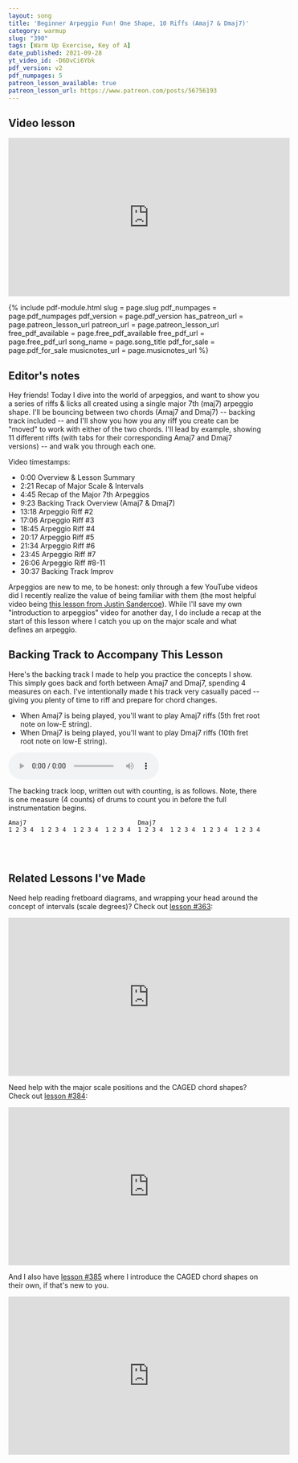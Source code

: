 ```yaml
---
layout: song
title: 'Beginner Arpeggio Fun! One Shape, 10 Riffs (Amaj7 & Dmaj7)'
category: warmup
slug: "390"
tags: [Warm Up Exercise, Key of A]
date_published: 2021-09-28
yt_video_id: -D6DvCi6Ybk
pdf_version: v2
pdf_numpages: 5
patreon_lesson_available: true
patreon_lesson_url: https://www.patreon.com/posts/56756193
---
```


## Video lesson

<iframe width="560" height="315" src="https://www.youtube.com/embed/{{page.yt_video_id}}" frameborder="0" allow="accelerometer; autoplay; encrypted-media; gyroscope; picture-in-picture" allowfullscreen></iframe>

{% include pdf-module.html slug = page.slug pdf_numpages = page.pdf_numpages pdf_version = page.pdf_version has_patreon_url = page.patreon_lesson_url patreon_url = page.patreon_lesson_url free_pdf_available = page.free_pdf_available free_pdf_url = page.free_pdf_url song_name = page.song_title pdf_for_sale = page.pdf_for_sale musicnotes_url = page.musicnotes_url %}

## Editor's notes

Hey friends! Today I dive into the world of arpeggios, and want to show you a series of riffs & licks all created using a single major 7th (maj7) arpeggio shape. I'll be bouncing between two chords (Amaj7 and Dmaj7) -- backing track included -- and I'll show you how you any riff you create can be "moved" to work with either of the two chords. I'll lead by example, showing 11 different riffs (with tabs for their corresponding Amaj7 and Dmaj7 versions) -- and walk you through each one.

Video timestamps:

- 0:00 Overview & Lesson Summary
- 2:21 Recap of Major Scale & Intervals
- 4:45 Recap of the Major 7th Arpeggios
- 9:23 Backing Track Overview (Amaj7 & Dmaj7)
- 13:18 Arpeggio Riff #2
- 17:06 Arpeggio Riff #3
- 18:45 Arpeggio Riff #4
- 20:17 Arpeggio Riff #5
- 21:34 Arpeggio Riff #6
- 23:45 Arpeggio Riff #7
- 26:06 Arpeggio Riff #8-11
- 30:37 Backing Track Improv

Arpeggios are new to me, to be honest: only through a few YouTube videos did I recently realize the value of being familiar with them (the most helpful video being [this lesson from Justin Sandercoe](https://www.youtube.com/watch?v=6o3lWAnWCig)). While I'll save my own "introduction to arpeggios" video for another day, I do include a recap at the start of this lesson where I catch you up on the major scale and what defines an arpeggio.

## Backing Track to Accompany This Lesson

Here's the backing track I made to help you practice the concepts I show. This simply goes back and forth between Amaj7 and Dmaj7, spending 4 measures on each. I've intentionally made t his track very casually paced -- giving you plenty of time to riff and prepare for chord changes.

- When Amaj7 is being played, you'll want to play Amaj7 riffs (5th fret root note on low-E string).
- When Dmaj7 is being played, you'll want to play Dmaj7 riffs (10th fret root note on low-E string).

<audio controls>
  <source src="/audio/390_arpeggio_amaj7_dmaj7.mp3" type="audio/mpeg">
Your browser does not support the audio element.
</audio><br />

The backing track loop, written out with counting, is as follows. Note, there is one measure (4 counts) of drums to count you in before the full instrumentation begins.

    Amaj7                               Dmaj7
    1 2 3 4  1 2 3 4  1 2 3 4  1 2 3 4  1 2 3 4  1 2 3 4  1 2 3 4  1 2 3 4

<br /><br />

## Related Lessons I've Made

Need help reading fretboard diagrams, and wrapping your head around the concept of intervals (scale degrees)? Check out [lesson #363](http://playsongnotes.com/lessons/363):

<iframe width="560" height="315" src="https://www.youtube.com/embed/Lj5c_cpWS9g" frameborder="0" allow="accelerometer; autoplay; encrypted-media; gyroscope; picture-in-picture" allowfullscreen></iframe>

Need help with the major scale positions and the CAGED chord shapes? Check out [lesson #384](http://playsongnotes.com/lessons/384):

<iframe width="560" height="315" src="https://www.youtube.com/embed/mXw1eHcjXnM" frameborder="0" allow="accelerometer; autoplay; encrypted-media; gyroscope; picture-in-picture" allowfullscreen></iframe>

And I also have [lesson #385](http://playsongnotes.com/lessons/385) where I introduce the CAGED chord shapes on their own, if that's new to you.

<iframe width="560" height="315" src="https://www.youtube.com/embed/cie7a8_SrEA" frameborder="0" allow="accelerometer; autoplay; encrypted-media; gyroscope; picture-in-picture" allowfullscreen></iframe>
